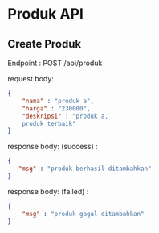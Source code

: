 # Produk API

## Create Produk
Endpoint : POST /api/produk

request body:
```json
{
    "nama" : "produk a",
    "harga" : "230000",
    "deskripsi" : "produk a,
    produk terbaik" 
}
```

response body: (success) :
```json
{
   "msg" : "produk berhasil ditambahkan"
}
```

response body: (failed) :
```json 
{
    "msg" : "produk gagal ditambahkan"
}

